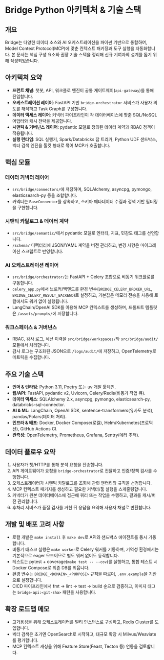 # Bridge Python 아키텍처 & 기술 스택

## 개요
Bridge는 다양한 데이터 소스와 AI 오케스트레이션을 파이썬 기반으로 통합하여, Model Context Protocol(MCP)에 맞춘 컨텍스트 패키징과 도구 실행을 자동화합니다. 본 문서는 핵심 구성 요소와 권장 기술 스택을 정리해 신규 기여자의 설계를 돕기 위해 작성되었습니다.

## 아키텍처 요약
- **프런트 채널**: 챗봇, API, 워크플로 엔진이 공통 게이트웨이(`api-gateway`)를 통해 진입합니다.
- **오케스트레이션 레이어**: FastAPI 기반 `bridge-orchestrator` 서비스가 사용자 의도를 해석하고 Task Graph를 구성합니다.
- **데이터 액세스 레이어**: 커넥터 파이프라인이 각 데이터베이스에 맞춘 SQL/NoSQL 어댑터와 캐시 전략을 제공합니다.
- **시맨틱 & 거버넌스 레이어**: pydantic 모델로 정의된 데이터 계약과 RBAC 정책이 적용됩니다.
- **실행 런타임**: SQL 실행기, Spark/Databricks 잡 트리거, Python UDF 샌드박스, 벡터 검색 엔진을 툴킷 형태로 묶어 MCP가 호출합니다.

## 핵심 모듈
### 데이터 커넥터 레이어
- `src/bridge/connectors/`에 저장하며, SQLAlchemy, asyncpg, pymongo, elasticsearch-py 등을 조합합니다.
- 커넥터는 `BaseConnector`를 상속하고, 스키마 메타데이터 수집과 정책 기반 필터링을 구현합니다.

### 시맨틱 카탈로그 & 데이터 계약
- `src/bridge/semantic/`에서 pydantic 모델로 엔터티, 지표, 민감도 태그를 선언합니다.
- `/schema/` 디렉터리에 JSON/YAML 계약을 버전 관리하고, 변경 사항은 마이그레이션 스크립트로 반영합니다.

### AI 오케스트레이션 레이어
- `src/bridge/orchestrator/`는 FastAPI + Celery 조합으로 비동기 워크플로를 구동합니다.
- `celery_app.py`에서 브로커/백엔드를 환경 변수(`BRIDGE_CELERY_BROKER_URL`, `BRIDGE_CELERY_RESULT_BACKEND`)로 설정하고, 기본값은 메모리 전송을 사용해 로컬에서도 워커 없이 실행됩니다.
- LangChain/OpenAI SDK를 이용해 MCP 컨텍스트를 생성하며, 프롬프트 템플릿은 `/assets/prompts/`에 저장합니다.

### 워크스페이스 & 거버넌스
- RBAC, 감사 로그, 세션 이력을 `src/bridge/workspaces/`와 `src/bridge/audit/` 모듈에서 처리합니다.
- 감사 로그는 구조화된 JSON으로 `/logs/audit/`에 저장하고, OpenTelemetry로 메트릭을 수집합니다.

## 주요 기술 스택
- **언어 & 런타임**: Python 3.11, Poetry 또는 uv 개발 툴체인.
- **웹/API**: FastAPI, pydantic v2, Uvicorn, Celery/Redis(비동기 작업 큐).
- **데이터 액세스**: SQLAlchemy 2.x, asyncpg, pymongo, elasticsearch-py, databricks-sql-connector.
- **AI & ML**: LangChain, OpenAI SDK, sentence-transformers(유사도 분석), pandas/Polars(데이터 처리).
- **인프라 & 배포**: Docker, Docker Compose(로컬), Helm/Kubernetes(프로덕션), GitHub Actions CI.
- **관측성**: OpenTelemetry, Prometheus, Grafana, Sentry(에러 추적).

## 데이터 플로우 요약
1. 사용자가 챗/HTTP를 통해 분석 요청을 전송합니다.
2. API 게이트웨이가 요청을 `bridge-orchestrator`로 전달하고 인증/정책 검사를 수행합니다.
3. 오케스트레이터가 시맨틱 카탈로그를 조회해 관련 엔터티와 규칙을 선정합니다.
4. MCP 컨텍스트 패키지를 생성하고 필요한 커넥터/툴 실행을 스케줄링합니다.
5. 커넥터가 원본 데이터베이스에 접근해 쿼리 또는 작업을 수행하고, 결과를 캐시/버전 관리합니다.
6. 후처리 서비스가 품질 검사를 거친 뒤 응답을 요약해 사용자 채널로 반환합니다.

## 개발 및 배포 고려 사항
- 로컬 개발은 `make install` 후 `make dev`로 API와 샌드박스 에이전트를 동시 기동합니다.
- 비동기 태스크 실행은 `make worker`로 Celery 워커를 기동하며, 기억성 환경에서는 기본적으로 eager 모드이므로 별도 워커 없이도 동작합니다.
- 테스트는 pytest + coverage(`make test -- --cov`)를 실행하고, 통합 테스트 시 Docker Compose로 의존 DB를 띄웁니다.
- 환경 변수는 `BRIDGE_<DOMAIN>_<PURPOSE>` 규칙을 따르며, `.env.example`을 기반으로 설정합니다.
- CICD 파이프라인에서 fmt → lint → test → build 순으로 검증하고, 이미지 태그는 `bridge-api:<git-sha>` 패턴을 사용합니다.

## 확장 로드맵 메모
- 고가용성을 위해 오케스트레이터를 멀티 인스턴스로 구성하고, Redis Cluster를 도입합니다.
- 벡터 검색은 초기엔 OpenSearch로 시작하고, 대규모 확장 시 Milvus/Weaviate를 평가합니다.
- MCP 컨텍스트 캐싱을 위해 Feature Store(Feast, Tecton 등) 연동을 검토합니다.
